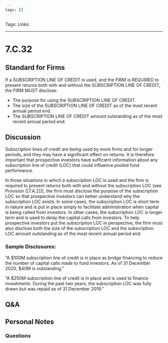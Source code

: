 ```yaml
---
tags: []
---
```

Tags:
Links: 
___
# 7.C.32
## Standard for Firms
If a SUBSCRIPTION LINE OF CREDIT is used, and the FIRM is REQUIRED to present returns both with and without the SUBSCRIPTION LINE OF CREDIT, the FIRM MUST disclose:
- The purpose for using the SUBSCRIPTION LINE OF CREDIT.
- The size of the SUBSCRIPTION LINE OF CREDIT as of the most recent annual period end.
- The SUBSCRIPTION LINE OF CREDIT amount outstanding as of the most recent annual period end.
## Discussion
Subscription lines of credit are being used by more firms and for longer periods, and they may have a significant effect on returns. It is therefore important that prospective investors have sufficient information about any subscription line of credit (LOC) that could influence pooled fund performance.

In those situations in which a subscription LOC is used and the firm is required to present returns both with and without the subscription LOC (see Provision [[7.A.2]]), the firm must disclose the purpose of the subscription LOC so that prospective investors can better understand why the subscription LOC exists. In some cases, the subscription LOC is short term in nature and is put in place simply to facilitate administration when capital is being called from investors. In other cases, the subscription LOC is longer term and is used to delay the capital calls from investors. To help prospective investors put the subscription LOC in perspective, the firm must also disclose both the size of the subscription LOC and the subscription LOC amount outstanding as of the most recent annual period end.
### Sample Disclosures:
“A $100M subscription line of credit is in place as bridge financing to reduce the number of capital calls made to fund investors. As of 31 December 2020, $40M is outstanding.”

“A $250M subscription line of credit is in place and is used to finance investments. During the past two years, the subscription LOC was fully drawn but was repaid as of 31 December 2019.”
## Q&A

## Personal Notes

### Questions